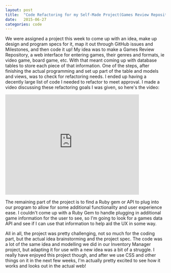```yaml
---
layout: post
title:  "Code Refactoring for my Self-Made Project(Games Review Repository)"
date:   2015-06-27
categories: code
---
```


We were assigned a project this week to come up with an idea, make up design and program specs for it, map it out through GitHub issues and Milestones, and then code it up!  My idea was to make a Games Review Repository, a web interface for entering games, their genres and formats, ie video game, board game, etc. With that meant coming up with database tables to store each piece of that information.  One of the steps, after finishing the actual programming and set up part of the table and models and views, was to check for refactoring needs.  I ended up having a decently large list of code I needed to refactor to meet approval.  I made a video discussing these refactoring goals I was given, so here's the video:

<iframe width="420" height="315" src="https://www.youtube.com/embed/iHe7ZHPBqOM" frameborder="0" allowfullscreen></iframe>

The remaining part of the project is to find a Ruby gem or API to plug into our program to allow for some additional functionality and user experience ease.  I couldn't come up with a Ruby Gem to handle plugging in additional game information for the user to see, so I'm going to look for a games data API and see if I can use that information to help aid the UX in some way.

All in all, the project was pretty challenging, not so much for the coding part, but the actual idea brainstorming and the project spec.  The code was a lot of the same idea and modelling we did in our Inventory Manager project, but adapting it for use with a new idea was a bit of a struggle.  I really have enjoyed this project though, and after we use CSS and other things on it in the next few weeks, I'm actually pretty excited to see how it works and looks out in the actual web!